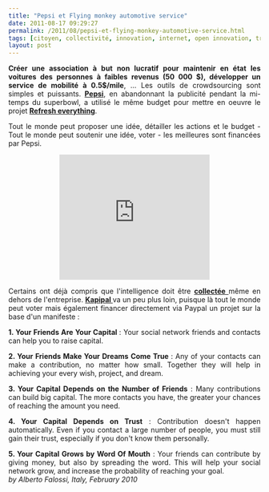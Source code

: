 ```yaml
---
title: "Pepsi et Flying monkey automotive service"
date: 2011-08-17 09:29:27
permalink: /2011/08/pepsi-et-flying-monkey-automotive-service.html
tags: [citoyen, collectivité, innovation, internet, open innovation, transition générationnelle]
layout: post
---
```


<p style="text-align: justify;"><strong>Créer une association à but non lucratif pour maintenir en état les voitures des personnes à faibles revenus (50 000 $), développer un service de mobilité à 0.5$/mile</strong>, ... Les outils de crowdsourcing sont simples et puissants. <strong><a href="https://gabrielplassat.github.io/transportsdufutur/2010/03/il-parait-que-pepsi-pourrait-financer-des-motos-hybrides-.html " target="_blank">Pepsi</a></strong>, en abandonnant la publicité pendant la mi-temps du superbowl, a utilisé le même budget pour mettre en oeuvre le projet <strong><a href="http://www.refresheverything.com/" target="_blank">Refresh everything</a></strong>.</p> <p style="text-align: justify;">Tout le monde peut proposer une idée, détailler les actions et le budget - Tout le monde peut soutenir une idée, voter - les meilleures sont financées par Pepsi.  </p>  <!--more-->   <p style="text-align: center;"><iframe frameborder="0" height="250" scrolling="no" src="http://www.refresheverything.com/embed/flying-monkey-car-repair?heading=Vote%20for%20this%20idea%20on%20Pepsi%20Refresh!" width="300"></iframe></p> <p style="text-align: justify;">Certains ont déjà compris que l'intelligence doit être <strong><a href="https://gabrielplassat.github.io/transportsdufutur/2010/11/innovation-collective-des-reseaux-a-laide-du-prive-quelles-consequences.html" target="_blank">collectée </a></strong>même en dehors de l'entreprise. <strong><a href="http://www.kapipal.com/" target="_blank">Kapipal </a></strong>va un peu plus loin, puisque là tout le monde peut voter mais également financer directement via Paypal un projet sur la base d'un manifeste :</p> <p style="text-align: justify;"><strong>1. Your Friends Are Your Capital </strong>: Your social network friends and contacts can help you to raise capital.</p> <p style="text-align: justify;"><strong>2. Your Friends Make Your Dreams Come True </strong>: Any of your contacts can make a contribution, no matter how small. Together they will help in achieving your every wish, project, and dream.</p> <p style="text-align: justify;"><strong>3. Your Capital Depends on the Number of Friends</strong> : Many contributions can build big capital. The more contacts you have, the greater your chances of reaching the amount you need.</p> <p style="text-align: justify;"><strong>4. Your Capital Depends on Trust</strong> : Contribution doesn't happen automatically. Even if you contact a large number of people, you must still gain their trust, especially if you don't know them personally.</p> <p style="text-align: justify;"><strong>5. Your Capital Grows by Word Of Mouth</strong> : Your friends can contribute by giving money, but also by spreading the word. This will help your social network grow, and increase the probability of reaching your goal.<br /><em>by Alberto Falossi, Italy, February 2010</em></p>
